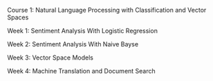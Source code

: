 Course 1: Natural Language Processing with Classification and Vector Spaces

  Week 1: Sentiment Analysis With Logistic Regression
  
  Week 2: Sentiment Analysis With Naive Bayse
  
  Week 3: Vector Space Models
  
  Week 4: Machine Translation and Document Search
